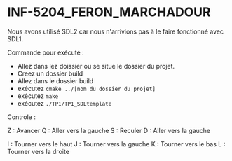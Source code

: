 # INF-5204_FERON_MARCHADOUR

Nous avons utilisé SDL2 car nous n'arrivions pas à le faire fonctionné avec SDL1.

Commande pour exécuté : 
* Allez dans lez doissier ou se situe le dossier du projet.
* Creez un dossier build
* Allez dans le dossier build
* exécutez `cmake ../[nom du dossier du projet]`
* exécutez `make`
* exécutez `./TP1/TP1_SDLtemplate`



Controle :

Z : Avancer 
Q : Aller vers la gauche
S : Reculer
D : Aller vers la gauche

I : Tourner vers le haut
J : Tourner vers la gauche
K : Tourner vers le bas
L : Tourner vers la droite
